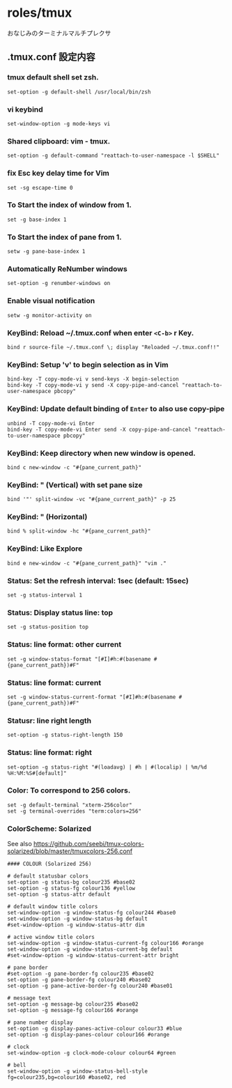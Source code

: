 # roles/tmux
おなじみのターミナルマルチプレクサ



## .tmux.conf 設定内容
### tmux default shell set zsh.
```
set-option -g default-shell /usr/local/bin/zsh
```


### vi keybind
```
set-window-option -g mode-keys vi
```


### Shared clipboard: vim - tmux.
```
set-option -g default-command "reattach-to-user-namespace -l $SHELL"
```


### fix Esc key delay time for Vim
```
set -sg escape-time 0
```


### To Start the index of window from 1.
```
set -g base-index 1
```


### To Start the index of pane from 1.
```
setw -g pane-base-index 1
```


### Automatically ReNumber windows
```
set-option -g renumber-windows on
```


### Enable visual notification
```
setw -g monitor-activity on
```


### KeyBind: Reload ~/.tmux.conf when enter `<C-b>` r Key.
```
bind r source-file ~/.tmux.conf \; display "Reloaded ~/.tmux.conf!!"
```


### KeyBind: Setup 'v' to begin selection as in Vim
```
bind-key -T copy-mode-vi v send-keys -X begin-selection
bind-key -T copy-mode-vi y send -X copy-pipe-and-cancel "reattach-to-user-namespace pbcopy"
```


### KeyBind: Update default binding of `Enter` to also use copy-pipe
```
unbind -T copy-mode-vi Enter
bind-key -T copy-mode-vi Enter send -X copy-pipe-and-cancel "reattach-to-user-namespace pbcopy"
```


### KeyBind: Keep directory when new window is opened.
```
bind c new-window -c "#{pane_current_path}"
```


### KeyBind: " (Vertical) with set pane size
```
bind '"' split-window -vc "#{pane_current_path}" -p 25
```


### KeyBind: " (Horizontal)
```
bind % split-window -hc "#{pane_current_path}"
```


### KeyBind: Like Explore
```
bind e new-window -c "#{pane_current_path}" "vim ."
```


### Status: Set the refresh interval: 1sec (default: 15sec)
```
set -g status-interval 1
```


### Status: Display status line: top
```
set -g status-position top
```


### Status: line format: other current
```
set -g window-status-format "[#I]#h:#(basename #{pane_current_path})#F"
```


### Status: line format: current
```
set -g window-status-current-format "[#I]#h:#(basename #{pane_current_path})#F"
```


### Statusr: line right length
```
set-option -g status-right-length 150
```


### Status: line format: right
```
set-option -g status-right "#(loadavg) | #h | #(localip) | %m/%d %H:%M:%S#[default]"
```


### Color: To correspond to 256 colors.
```
set -g default-terminal "xterm-256color"
set -g terminal-overrides "term:colors=256"
```


### ColorScheme: Solarized
See also https://github.com/seebi/tmux-colors-solarized/blob/master/tmuxcolors-256.conf

```
#### COLOUR (Solarized 256)

# default statusbar colors
set-option -g status-bg colour235 #base02
set-option -g status-fg colour136 #yellow
set-option -g status-attr default

# default window title colors
set-window-option -g window-status-fg colour244 #base0
set-window-option -g window-status-bg default
#set-window-option -g window-status-attr dim

# active window title colors
set-window-option -g window-status-current-fg colour166 #orange
set-window-option -g window-status-current-bg default
#set-window-option -g window-status-current-attr bright

# pane border
#set-option -g pane-border-fg colour235 #base02
set-option -g pane-border-fg colour240 #base02
set-option -g pane-active-border-fg colour240 #base01

# message text
set-option -g message-bg colour235 #base02
set-option -g message-fg colour166 #orange

# pane number display
set-option -g display-panes-active-colour colour33 #blue
set-option -g display-panes-colour colour166 #orange

# clock
set-window-option -g clock-mode-colour colour64 #green

# bell
set-window-option -g window-status-bell-style fg=colour235,bg=colour160 #base02, red
```

